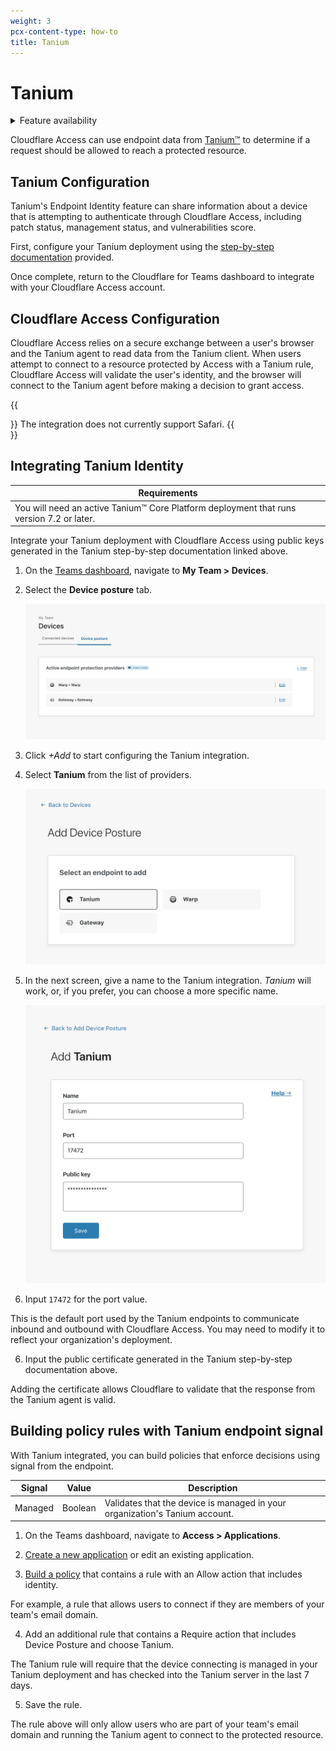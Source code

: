 ```yaml
---
weight: 3
pcx-content-type: how-to
title: Tanium
---
```


# Tanium

<details>
<summary>Feature availability</summary>
<div>

| Operating Systems          | [WARP mode required](/cloudflare-one/connections/connect-devices/warp/#warp-client-modes) | [Teams plans](https://www.cloudflare.com/teams-pricing/) |
| -------------------------- | ----------------------------------------------------------------------------------------- | -------------------------------------------------------- |
| Any OS supported by Tanium | WARP with Gateway                                                                         | All plans                                                |

</div>
</details>

Cloudflare Access can use endpoint data from [Tanium™](https://www.tanium.com/) to determine if a request should be allowed to reach a protected resource.

## Tanium Configuration

Tanium's Endpoint Identity feature can share information about a device that is attempting to authenticate through Cloudflare Access, including patch status, management status, and vulnerabilities score.

First, configure your Tanium deployment using the [step-by-step documentation](https://docs.tanium.com/endpoint_identity/endpoint_identity/userguide.html) provided.

Once complete, return to the Cloudflare for Teams dashboard to integrate with your Cloudflare Access account.

## Cloudflare Access Configuration

Cloudflare Access relies on a secure exchange between a user's browser and the Tanium agent to read data from the Tanium client. When users attempt to connect to a resource protected by Access with a Tanium rule, Cloudflare Access will validate the user's identity, and the browser will connect to the Tanium agent before making a decision to grant access.

{{<Aside>}}
The integration does not currently support Safari.
{{</Aside>}}

## Integrating Tanium Identity

<TableWrap>

| Requirements                                                                             |
| ---------------------------------------------------------------------------------------- |
| You will need an active Tanium™ Core Platform deployment that runs version 7.2 or later. |

</TableWrap>

Integrate your Tanium deployment with Cloudflare Access using public keys generated in the Tanium step-by-step documentation linked above.

1.  On the [Teams dashboard](https://dash.teams.cloudflare.com), navigate to **My Team > Devices**.

2.  Select the **Device posture** tab.

    ![Configuring Zero Trust Policy](../../static/documentation/identity/devices/add-device-posture.png)

3.  Click _+Add_ to start configuring the Tanium integration.

4.  Select **Tanium** from the list of providers.

    ![Configuring Zero Trust Policy](../../static/documentation/identity/devices/add-posture-tanium.png)

5.  In the next screen, give a name to the Tanium integration. _Tanium_ will work, or, if you prefer, you can choose a more specific name.

    ![Configuring Zero Trust Policy](../../static/documentation/identity/devices/tanium-setup.png)

6.  Input `17472` for the port value.

This is the default port used by the Tanium endpoints to communicate inbound and outbound with Cloudflare Access. You may need to modify it to reflect your organization's deployment.

6.  Input the public certificate generated in the Tanium step-by-step documentation above.

Adding the certificate allows Cloudflare to validate that the response from the Tanium agent is valid.

## Building policy rules with Tanium endpoint signal

With Tanium integrated, you can build policies that enforce decisions using signal from the endpoint.

| Signal  | Value   | Description                                                                 |
| ------- | ------- | --------------------------------------------------------------------------- |
| Managed | Boolean | Validates that the device is managed in your organization's Tanium account. |

1.  On the Teams dashboard, navigate to **Access > Applications**.

2.  [Create a new application](/cloudflare-one/applications/) or edit an existing application.

3.  [Build a policy](/cloudflare-one/policies/zero-trust/policy-management/) that contains a rule with an Allow action that includes identity.

For example, a rule that allows users to connect if they are members of your team's email domain.

4.  Add an additional rule that contains a Require action that includes Device Posture and choose Tanium.

The Tanium rule will require that the device connecting is managed in your Tanium deployment and has checked into the Tanium server in the last 7 days.

5.  Save the rule.

The rule above will only allow users who are part of your team's email domain and running the Tanium agent to connect to the protected resource.
